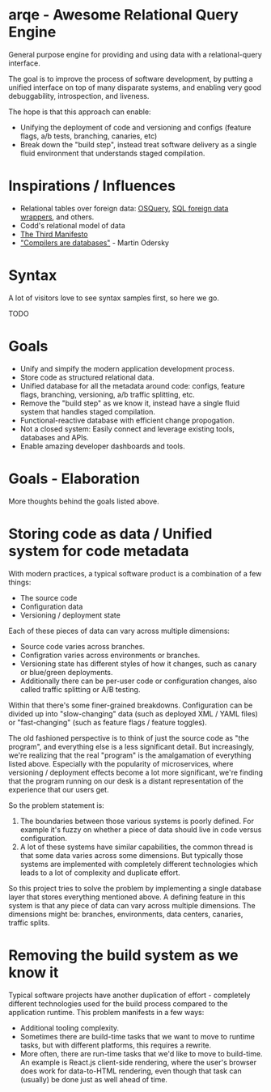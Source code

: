 
# arqe - Awesome Relational Query Engine #

General purpose engine for providing and using data with a relational-query interface.

The goal is to improve the process of software development, by putting a unified
interface on top of many disparate systems, and enabling very good debuggability,
introspection, and liveness.

The hope is that this approach can enable:

 - Unifying the deployment of code and versioning and configs (feature flags, a/b tests,
   branching, canaries, etc)
 - Break down the "build step", instead treat software delivery as a single fluid environment
   that understands staged compilation.

# Inspirations / Influences #

 - Relational tables over foreign data: [OSQuery](https://osquery.io/), [SQL foreign data wrappers](https://wiki.postgresql.org/wiki/Foreign_data_wrappers), and others.
 - Codd's relational model of data
 - [The Third Manifesto](https://www.dcs.warwick.ac.uk/~hugh/TTM/DTATRM.pdf)
 - ["Compilers are databases"](https://www.youtube.com/watch?v=WxyyJyB_Ssc) - Martin Odersky

# Syntax #

A lot of visitors love to see syntax samples first, so here we go.

TODO

# Goals #

 - Unify and simpify the modern application development process.
 - Store code as structured relational data.
 - Unified database for all the metadata around code: configs, feature flags,
   branching, versioning, a/b traffic splitting, etc.
 - Remove the "build step" as we know it, instead have a single fluid system that
   handles staged compilation.
 - Functional-reactive database with efficient change propogation.
 - Not a closed system: Easily connect and leverage existing tools, databases and APIs.
 - Enable amazing developer dashboards and tools.

# Goals - Elaboration #

More thoughts behind the goals listed above.

# Storing code as data / Unified system for code metadata #

With modern practices, a typical software product is a combination of a few things:

 - The source code
 - Configuration data
 - Versioning / deployment state

Each of these pieces of data can vary across multiple dimensions:

 - Source code varies across branches.
 - Configration varies across environments or branches.
 - Versioning state has different styles of how it changes, such as canary or blue/green
   deployments.
 - Additionally there can be per-user code or configuration changes, also called
   traffic splitting or A/B testing.

Within that there's some finer-grained breakdowns. Configuration can be divided up
into "slow-changing" data (such as deployed XML / YAML files) or "fast-changing" (such
as feature flags / feature toggles).

The old fashioned perspective is to think of just the source code as "the program", and
everything else is a less significant detail. But increasingly, we're realizing that the
real "program" is the amalgamation of everything listed above. Especially with the
popularity of microservices, where versioning / deployment effects become a lot more
significant, we're finding that the program running on our desk is a distant representation
of the experience that our users get.

So the problem statement is:

 1) The boundaries between those various systems is poorly defined. For example it's fuzzy
    on whether a piece of data should live in code versus configuration.
 2) A lot of these systems have similar capabilities, the common thread is that some data
    varies across some dimensions. But typically those systems are implemented with completely
    different technologies which leads to a lot of complexity and duplicate effort.

So this project tries to solve the problem by implementing a single database layer that
stores everything mentioned above. A defining feature in this system is that any piece 
of data can vary across multiple dimensions. The dimensions might be: branches, environments,
data centers, canaries, traffic splits.

# Removing the build system as we know it #

Typical software projects have another duplication of effort - completely different
technologies used for the build process compared to the application runtime. This 
problem manifests in a few ways:

 - Additional tooling complexity.
 - Sometimes there are build-time tasks that we want to move to runtime tasks, but
   with different platforms, this requires a rewrite.
 - More often, there are run-time tasks that we'd like to move to build-time. An example
   is React.js client-side rendering, where the user's browser does work for
   data-to-HTML rendering, even though that task can (usually) be done just as well ahead of time.
